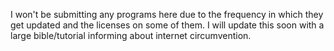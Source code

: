 I won't be submitting any programs here due to the frequency in which they get updated and the licenses on some of them. I will update this soon with a large bible/tutorial informing about internet circumvention.
